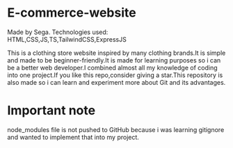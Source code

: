# E-commerce-website

Made by Sega.
Technologies used: HTML,CSS,JS,TS,TailwindCSS,ExpressJS

This is a clothing store website inspired by many clothing brands.It is simple and made to be beginner-friendly.It is made for learning purposes so i can be a better web developer.I combined almost all my knowledge of coding into one project.If you like this repo,consider giving a star.This repository is also made so i can learn and experiment more about Git and its advantages.

# Important note

node_modules file is not pushed to GitHub because i was learning gitignore and wanted to implement that into my project.
